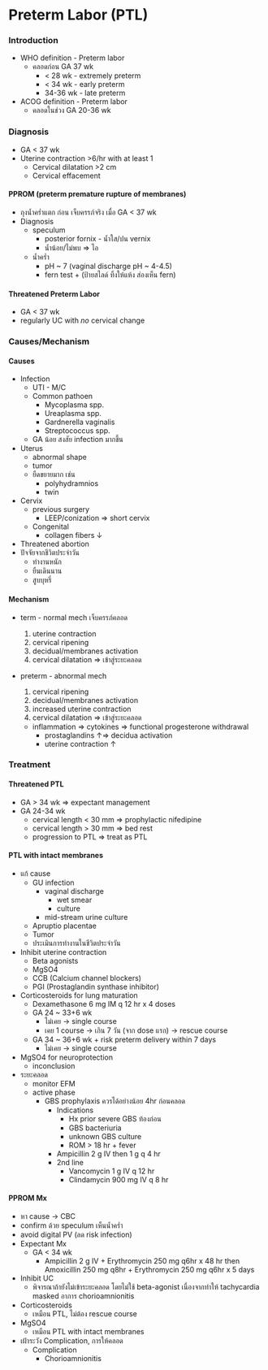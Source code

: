 # Preterm Labor (PTL)
### Introduction
* WHO definition - Preterm labor
	* คลอดก่อน GA 37 wk
		* < 28 wk - extremely preterm
		* < 34 wk - early preterm
		* 34-36 wk - late preterm
* ACOG definition - Preterm labor
	* คลอดในช่วง GA 20-36 wk
### Diagnosis
* GA < 37 wk
* Uterine contraction >6/hr with at least 1
	* Cervical dilatation >2 cm
	* Cervical effacement
#### PPROM (preterm premature rupture of membranes)
* ถุงน้ำคร่ำแตก ก่อน เจ็บครรภ์จริง เมื่อ GA < 37 wk
* Diagnosis
	* speculum
		* posterior fornix - น้ำใส/ปน vernix
		* น้ำน้อย/ไม่พบ => ไอ
	* น้ำคร่ำ
		* pH ~ 7 (vaginal discharge pH ~ 4-4.5)
		* fern test + (ป้ายสไลด์ ทิ้งให้แห้ง ส่องเห็น fern)
#### Threatened Preterm Labor
* GA < 37 wk
* regularly UC with *no* cervical change
### Causes/Mechanism
#### Causes
* Infection
	* UTI - M/C
	* Common pathoen
		* Mycoplasma spp.
		* Ureaplasma spp.
		* Gardnerella vaginalis
		* Streptococcus spp.
	* GA น้อย สงสัย infection มากขึ้น
* Uterus
	* abnormal shape
	* tumor
	* ยืดขยายมาก เช่น
		* polyhydramnios
		* twin
* Cervix
	* previous surgery
		* LEEP/conization => short cervix
	* Congenital
		* collagen fibers ↓
* Threatened abortion
* ปัจจัยจากชีวิตประจำวัน
	* ทำงานหนัก
	* ยืนเดินนาน
	* สูบบุหรี่
#### Mechanism
* term - normal mech เจ็บครรภ์คลอด
	1. uterine contraction
	2. cervical ripening
	3. decidual/membranes activation
	4. cervical dilatation => เข้าสู่ระยะคลอด
* preterm - abnormal mech
	1. cervical ripening
	2. decidual/membranes activation
	3. increased uterine contraction
	4. cervical dilatation => เข้าสู่ระยะคลอด

	* inflammation => cytokines => functional progesterone withdrawal
		* prostaglandins ↑=> decidua activation
		* uterine contraction ↑
### Treatment
#### Threatened PTL
* GA > 34 wk => expectant management
* GA 24-34 wk
	* cervical length < 30 mm => prophylactic nifedipine
	* cervical length > 30 mm => bed rest
	* progression to PTL => treat as PTL
#### PTL with intact membranes
* แก้ cause
	* GU infection
		* vaginal discharge
			* wet smear
			* culture
		* mid-stream urine culture
	* Apruptio placentae
	* Tumor
	* ประเมินการทำงานในชีวิตประจำวัน
* Inhibit uterine contraction
	* Beta agonists
	* MgSO4
	* CCB (Calcium channel blockers)
	* PGI (Prostaglandin synthase inhibitor)
* Corticosteroids for lung maturation
	* Dexamethasone 6 mg IM q 12 hr x 4 doses
	* GA 24 ~ 33+6 wk
		* ไม่เคย -> single course
		* เคย 1 course -> เกิน 7 วัน (จาก dose แรก) -> rescue course
	* GA 34 ~ 36+6 wk + risk preterm delivery within 7 days
		* ไม่เคย -> single course
* MgSO4 for neuroprotection
	* inconclusion
* ระยะคลอด
	* monitor EFM
	* active phase
		* GBS prophylaxis ควรได้อย่างน้อย 4hr ก่อนคลอด
			* Indications
				* Hx prior severe GBS ท้องก่อน
				* GBS bacteriuria
				* unknown GBS culture
				* ROM > 18 hr + fever
			* Ampicillin 2 g IV then 1 g q 4 hr
			* 2nd line
				* Vancomycin 1 g IV q 12 hr
				* Clindamycin 900 mg IV q 8 hr
#### PPROM Mx
- หา cause -> CBC
- confirm ด้วย speculum เห็นน้ำคร่ำ
- avoid digital PV (ลด risk infection)
- Expectant Mx
	- GA < 34 wk
		- Ampicillin 2 g IV + Erythromycin 250 mg q6hr x 48 hr then Amoxicillin 250 mg q8hr + Erythromycin 250 mg q6hr x 5 days
- Inhibit UC
	- พิจารณาถ้ายังไม่เข้าระยะคลอด โดยไม่ใช้ beta-agonist เนื่องจากทำให้ tachycardia masked อาการ chorioamnionitis
- Corticosteroids
	- เหมือน PTL, ไม่ต้อง rescue course
- MgSO4
	- เหมือน PTL with intact membranes
- เฝ้าระวัง Complication, การให้คลอด
	- Complication
		- Chorioamnionitis 
